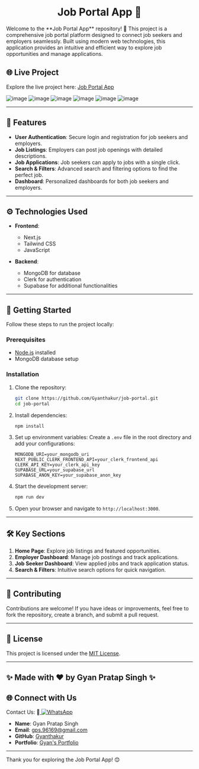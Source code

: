 <div align="center">
  
# Job Portal App 🌟

</div>
Welcome to the **Job Portal App** repository! 🚀 This project is a comprehensive job portal platform designed to connect job seekers and employers seamlessly. Built using modern web technologies, this application provides an intuitive and efficient way to explore job opportunities and manage applications.

## 🌐 Live Project
Explore the live project here: [Job Portal App](https://job-portal-xyz.vercel.app/)

![image](https://github.com/user-attachments/assets/15b71253-8b59-4440-89c1-caa02a87e109)
![image](https://github.com/user-attachments/assets/311965b3-42d5-4c45-872e-1a47e538f619)
![image](https://github.com/user-attachments/assets/23dba9bc-e9b0-45af-9099-5da96105c7f5)
![image](https://github.com/user-attachments/assets/a91fda95-2c93-4412-920b-65c668523a84)
![image](https://github.com/user-attachments/assets/09fb673a-c83e-47ef-86a5-9c855ca99e7e)
![image](https://github.com/user-attachments/assets/7f5cb5b0-d4b9-4854-af7b-89a1f611bd38)

---

## 📖 Features
- **User Authentication**: Secure login and registration for job seekers and employers.
- **Job Listings**: Employers can post job openings with detailed descriptions.
- **Job Applications**: Job seekers can apply to jobs with a single click.
- **Search & Filters**: Advanced search and filtering options to find the perfect job.
- **Dashboard**: Personalized dashboards for both job seekers and employers.

---

## ⚙️ Technologies Used
- **Frontend**:
  - Next.js
  - Tailwind CSS
  - JavaScript

- **Backend**:
  - MongoDB for database
  - Clerk for authentication
  - Supabase for additional functionalities

---

## 🚀 Getting Started

Follow these steps to run the project locally:

### Prerequisites
- [Node.js](https://nodejs.org) installed
- MongoDB database setup

### Installation

1. Clone the repository:
   ```bash
   git clone https://github.com/Gyanthakur/job-portal.git
   cd job-portal
   ```

2. Install dependencies:
   ```bash
   npm install
   ```

3. Set up environment variables:
   Create a `.env` file in the root directory and add your configurations:
   ```env
   MONGODB_URI=your_mongodb_uri
   NEXT_PUBLIC_CLERK_FRONTEND_API=your_clerk_frontend_api
   CLERK_API_KEY=your_clerk_api_key
   SUPABASE_URL=your_supabase_url
   SUPABASE_ANON_KEY=your_supabase_anon_key
   ```

4. Start the development server:
   ```bash
   npm run dev
   ```

5. Open your browser and navigate to `http://localhost:3000`.

---

## 🛠️ Key Sections

1. **Home Page**: Explore job listings and featured opportunities.
2. **Employer Dashboard**: Manage job postings and track applications.
3. **Job Seeker Dashboard**: View applied jobs and track application status.
4. **Search & Filters**: Intuitive search options for quick navigation.

---

## 📝 Contributing

Contributions are welcome! If you have ideas or improvements, feel free to fork the repository, create a branch, and submit a pull request.

---

## 🔐 License
This project is licensed under the [MIT License](LICENSE).

---

## ✨ Made with ❤️ by Gyan Pratap Singh ✨

## 🌐 Connect with Us

Contact Us:  📲<a href="https://wa.me/918957818597?text=Hey%20%F0%9F%91%8B%2C%20how%20can%20I%20help%20you%3F">
    <img src="https://img.shields.io/badge/WhatsApp-Click%20Me-25D366?style=for-the-badge&logo=whatsapp" alt="WhatsApp" />
  </a>

- **Name**: Gyan Pratap Singh
- **Email**: [gps.96169@gmail.com](mailto:gps.96169@gmail.com)
- **GitHub**: [Gyanthakur](https://github.com/Gyanthakur)
- **Portfolio**: [Gyan's Portfolio](https://gyan-pratap-singh.vercel.app/)

---

Thank you for exploring the Job Portal App! 😊
